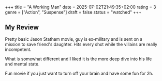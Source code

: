 +++
title = "A Working Man"
date = 2025-07-02T21:49:35+02:00
rating = 3
genre = ["Action", "Suspense"]
draft = false
status = "watched"
+++

## My Review

Pretty basic Jason Statham movie, guy is ex-military and is sent on a mission to save friend's daughter.
Hits every shot while the villains are really incompetent.

What is somewhat different and I liked it is the more deep dive into his life and mental state.

Fun movie if you just want to turn off your brain and have some fun for 2h.
